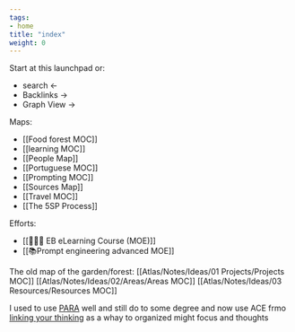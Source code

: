 ```yaml
---
tags:
- home
title: "index"
weight: 0
---
```


Start at this launchpad or:
 - search  <-
 - Backlinks ->
 - Graph View -> 

Maps:
 - [[Food forest MOC]]
 - [[learning MOC]]
 - [[People Map]]
 - [[Portuguese MOC]]
 - [[Prompting MOC]]
 - [[Sources Map]]
 - [[Travel MOC]]
 - [[The 5SP Process]]

Efforts:
 - [[👨🏻‍🏫 EB eLearning Course (MOE)]]
 - [[📚Prompt engineering advanced MOE]]

The old map of the garden/forest:
[[Atlas/Notes/Ideas/01 Projects/Projects MOC]]
[[Atlas/Notes/Ideas/02/Areas/Areas MOC]]
[[Atlas/Notes/Ideas/03 Resources/Resources MOC]]

I used to use  [PARA](https://fortelabs.com/blog/para/) well and still do to some degree and now use ACE frmo [linking your thinking](https://www.linkingyourthinking.com/) as a whay to organized might focus and thoughts
